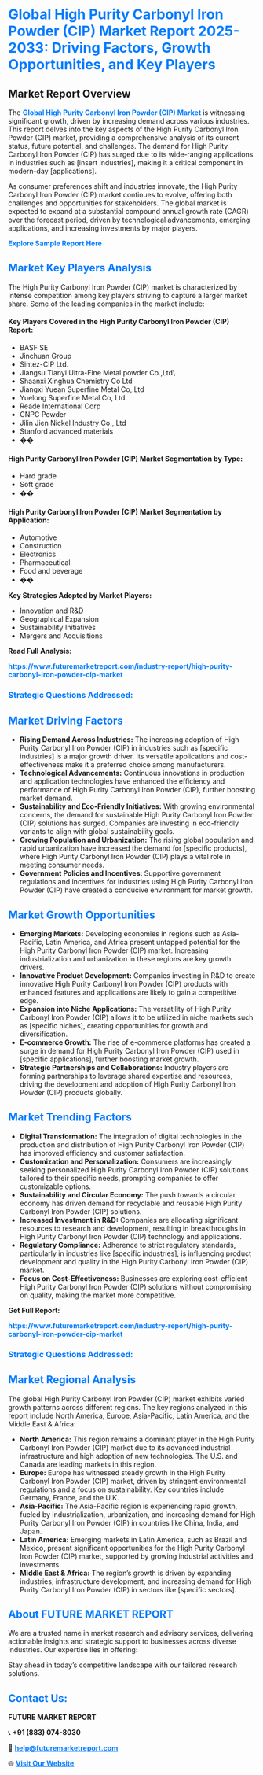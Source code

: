 <h1 style="color: #007BFF;">Global High Purity Carbonyl Iron Powder (CIP) Market Report 2025-2033: Driving Factors, Growth Opportunities, and Key Players</h1>

<section id="overview">
<h2>Market Report Overview</h2>
<p>The <a href="https://www.futuremarketreport.com/industry-report/high-purity-carbonyl-iron-powder-cip-market" style="color: #007BFF; text-decoration: none;"><strong>Global High Purity Carbonyl Iron Powder (CIP) Market</strong></a> is witnessing significant growth, driven by increasing demand across various industries. This report delves into the key aspects of the High Purity Carbonyl Iron Powder (CIP) market, providing a comprehensive analysis of its current status, future potential, and challenges. The demand for High Purity Carbonyl Iron Powder (CIP) has surged due to its wide-ranging applications in industries such as [insert industries], making it a critical component in modern-day [applications].</p>
<p>As consumer preferences shift and industries innovate, the High Purity Carbonyl Iron Powder (CIP) market continues to evolve, offering both challenges and opportunities for stakeholders. The global market is expected to expand at a substantial compound annual growth rate (CAGR) over the forecast period, driven by technological advancements, emerging applications, and increasing investments by major players.</p>
</section>

<section id="overview">
<p><a href="https://www.futuremarketreport.com/request-sample/reportId=117762" style="color: #007BFF; text-decoration: none;"><strong>Explore Sample Report Here</strong></a></p>
</section>

<section id="key-players">
<h2 style="color: #007BFF;">Market Key Players Analysis</h2>
<p>The High Purity Carbonyl Iron Powder (CIP) market is characterized by intense competition among key players striving to capture a larger market share. Some of the leading companies in the market include:</p>
<h4>Key Players Covered in the High Purity Carbonyl Iron Powder (CIP) Report:</h4>
<ul><li>BASF SE</li><li>Jinchuan Group</li><li>Sintez-CIP Ltd.</li><li>Jiangsu Tianyi Ultra-Fine Metal powder Co.,Ltd\</li><li>Shaanxi Xinghua Chemistry Co Ltd</li><li>Jiangxi Yuean Superfine Metal Co,.Ltd</li><li>Yuelong Superfine Metal Co, Ltd.</li><li>Reade International Corp</li><li>CNPC Powder</li><li>Jilin Jien Nickel Industry Co., Ltd</li><li>Stanford advanced materials</li><li>��</li></ul>
<h4>High Purity Carbonyl Iron Powder (CIP) Market Segmentation by Type:</h4>
<ul><li>Hard grade</li><li>Soft grade</li><li>��</li></ul>

<h4>High Purity Carbonyl Iron Powder (CIP) Market Segmentation by Application:</h4>
<ul><li>Automotive</li><li>Construction</li><li>Electronics</li><li>Pharmaceutical</li><li>Food and beverage</li><li>��</li></ul>
<p><strong>Key Strategies Adopted by Market Players:</strong></p>
<ul>
<li>Innovation and R&D</li>
<li>Geographical Expansion</li>
<li>Sustainability Initiatives</li>
<li>Mergers and Acquisitions</li>
</ul>
</section>

<section>
<p><strong>Read Full Analysis: </strong></p><a href="https://www.futuremarketreport.com/industry-report/high-purity-carbonyl-iron-powder-cip-market" style="color: #007BFF; text-decoration: none;"><strong>https://www.futuremarketreport.com/industry-report/high-purity-carbonyl-iron-powder-cip-market</strong></a>
<h3 style="color: #007BFF;">Strategic Questions Addressed:</h3>
</section>

<section id="driving-factors">
<h2 style="color: #007BFF;">Market Driving Factors</h2>
<ul>
<li><strong>Rising Demand Across Industries:</strong> The increasing adoption of High Purity Carbonyl Iron Powder (CIP) in industries such as [specific industries] is a major growth driver. Its versatile applications and cost-effectiveness make it a preferred choice among manufacturers.</li>
<li><strong>Technological Advancements:</strong> Continuous innovations in production and application technologies have enhanced the efficiency and performance of High Purity Carbonyl Iron Powder (CIP), further boosting market demand.</li>
<li><strong>Sustainability and Eco-Friendly Initiatives:</strong> With growing environmental concerns, the demand for sustainable High Purity Carbonyl Iron Powder (CIP) solutions has surged. Companies are investing in eco-friendly variants to align with global sustainability goals.</li>
<li><strong>Growing Population and Urbanization:</strong> The rising global population and rapid urbanization have increased the demand for [specific products], where High Purity Carbonyl Iron Powder (CIP) plays a vital role in meeting consumer needs.</li>
<li><strong>Government Policies and Incentives:</strong> Supportive government regulations and incentives for industries using High Purity Carbonyl Iron Powder (CIP) have created a conducive environment for market growth.</li>
</ul>
</section>

<section id="growth-opportunities">
<h2 style="color: #007BFF;">Market Growth Opportunities</h2>
<ul>
<li><strong>Emerging Markets:</strong> Developing economies in regions such as Asia-Pacific, Latin America, and Africa present untapped potential for the High Purity Carbonyl Iron Powder (CIP) market. Increasing industrialization and urbanization in these regions are key growth drivers.</li>
<li><strong>Innovative Product Development:</strong> Companies investing in R&D to create innovative High Purity Carbonyl Iron Powder (CIP) products with enhanced features and applications are likely to gain a competitive edge.</li>
<li><strong>Expansion into Niche Applications:</strong> The versatility of High Purity Carbonyl Iron Powder (CIP) allows it to be utilized in niche markets such as [specific niches], creating opportunities for growth and diversification.</li>
<li><strong>E-commerce Growth:</strong> The rise of e-commerce platforms has created a surge in demand for High Purity Carbonyl Iron Powder (CIP) used in [specific applications], further boosting market growth.</li>
<li><strong>Strategic Partnerships and Collaborations:</strong> Industry players are forming partnerships to leverage shared expertise and resources, driving the development and adoption of High Purity Carbonyl Iron Powder (CIP) products globally.</li>
</ul>
</section>

<section id="trending-factors">
<h2 style="color: #007BFF;">Market Trending Factors</h2>
<ul>
<li><strong>Digital Transformation:</strong> The integration of digital technologies in the production and distribution of High Purity Carbonyl Iron Powder (CIP) has improved efficiency and customer satisfaction.</li>
<li><strong>Customization and Personalization:</strong> Consumers are increasingly seeking personalized High Purity Carbonyl Iron Powder (CIP) solutions tailored to their specific needs, prompting companies to offer customizable options.</li>
<li><strong>Sustainability and Circular Economy:</strong> The push towards a circular economy has driven demand for recyclable and reusable High Purity Carbonyl Iron Powder (CIP) solutions.</li>
<li><strong>Increased Investment in R&D:</strong> Companies are allocating significant resources to research and development, resulting in breakthroughs in High Purity Carbonyl Iron Powder (CIP) technology and applications.</li>
<li><strong>Regulatory Compliance:</strong> Adherence to strict regulatory standards, particularly in industries like [specific industries], is influencing product development and quality in the High Purity Carbonyl Iron Powder (CIP) market.</li>
<li><strong>Focus on Cost-Effectiveness:</strong> Businesses are exploring cost-efficient High Purity Carbonyl Iron Powder (CIP) solutions without compromising on quality, making the market more competitive.</li>
</ul>
</section>

<section>
<p><strong>Get Full Report: </strong></p><a href="https://www.futuremarketreport.com/industry-report/high-purity-carbonyl-iron-powder-cip-market" style="color: #007BFF; text-decoration: none;"><strong>https://www.futuremarketreport.com/industry-report/high-purity-carbonyl-iron-powder-cip-market</strong></a>
<h3 style="color: #007BFF;">Strategic Questions Addressed:</h3>
</section>


<section id="regional-analysis">
<h2 style="color: #007BFF;">Market Regional Analysis</h2>
<p>The global High Purity Carbonyl Iron Powder (CIP) market exhibits varied growth patterns across different regions. The key regions analyzed in this report include North America, Europe, Asia-Pacific, Latin America, and the Middle East & Africa:</p>
<ul>
<li><strong>North America:</strong> This region remains a dominant player in the High Purity Carbonyl Iron Powder (CIP) market due to its advanced industrial infrastructure and high adoption of new technologies. The U.S. and Canada are leading markets in this region.</li>
<li><strong>Europe:</strong> Europe has witnessed steady growth in the High Purity Carbonyl Iron Powder (CIP) market, driven by stringent environmental regulations and a focus on sustainability. Key countries include Germany, France, and the U.K.</li>
<li><strong>Asia-Pacific:</strong> The Asia-Pacific region is experiencing rapid growth, fueled by industrialization, urbanization, and increasing demand for High Purity Carbonyl Iron Powder (CIP) in countries like China, India, and Japan.</li>
<li><strong>Latin America:</strong> Emerging markets in Latin America, such as Brazil and Mexico, present significant opportunities for the High Purity Carbonyl Iron Powder (CIP) market, supported by growing industrial activities and investments.</li>
<li><strong>Middle East & Africa:</strong> The region’s growth is driven by expanding industries, infrastructure development, and increasing demand for High Purity Carbonyl Iron Powder (CIP) in sectors like [specific sectors].</li>
</ul>
</section>

<footer>
<h2 style="color: #007BFF;">About FUTURE MARKET REPORT</h2>
<p>We are a trusted name in market research and advisory services, delivering actionable insights and strategic support to businesses across diverse industries. Our expertise lies in offering:</p>

<p>Stay ahead in today’s competitive landscape with our tailored research solutions.</p>

<h2 style="color: #007BFF;">Contact Us:</h2>
<p><strong>FUTURE MARKET REPORT</strong></p>
<p>📞 <strong>+91 (883) 074-8030</strong></p>
<p>📧 <strong><a href="mailto:help@futuremarketreport.com" style="color: #007BFF;">help@futuremarketreport.com</a></strong></p>
<p>🌐 <strong><a href="https://www.futuremarketreport.com/" style="color: #007BFF;">Visit Our Website</a></strong></p>
</footer>